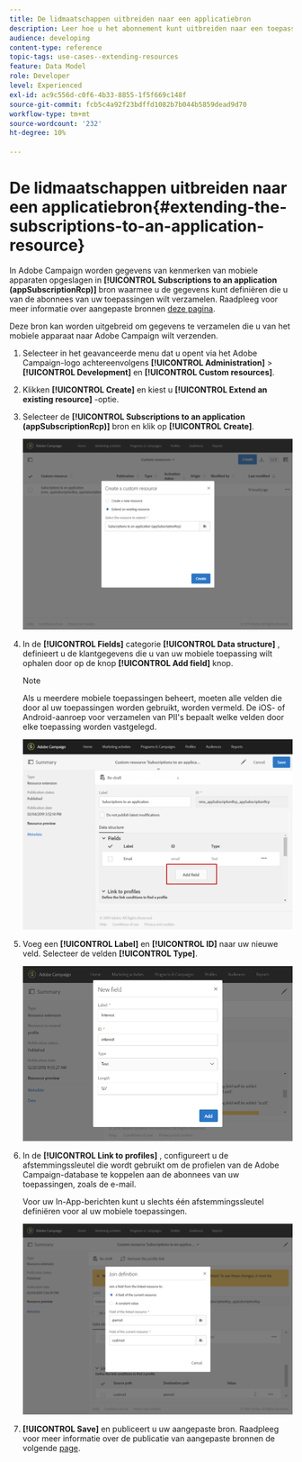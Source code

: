 ```yaml
---
title: De lidmaatschappen uitbreiden naar een applicatiebron
description: Leer hoe u het abonnement kunt uitbreiden naar een toepassingsbron
audience: developing
content-type: reference
topic-tags: use-cases--extending-resources
feature: Data Model
role: Developer
level: Experienced
exl-id: ac9c556d-c0f6-4b33-8855-1f5f669c148f
source-git-commit: fcb5c4a92f23bdffd1082b7b044b5859dead9d70
workflow-type: tm+mt
source-wordcount: '232'
ht-degree: 10%

---
```


# De lidmaatschappen uitbreiden naar een applicatiebron{#extending-the-subscriptions-to-an-application-resource}

In Adobe Campaign worden gegevens van kenmerken van mobiele apparaten opgeslagen in **[!UICONTROL Subscriptions to an application (appSubscriptionRcp)]** bron waarmee u de gegevens kunt definiëren die u van de abonnees van uw toepassingen wilt verzamelen. Raadpleeg voor meer informatie over aangepaste bronnen [deze pagina](../../developing/using/key-steps-to-add-a-resource.md).

Deze bron kan worden uitgebreid om gegevens te verzamelen die u van het mobiele apparaat naar Adobe Campaign wilt verzenden.

1. Selecteer in het geavanceerde menu dat u opent via het Adobe Campaign-logo achtereenvolgens **[!UICONTROL Administration]** > **[!UICONTROL Development]** en **[!UICONTROL Custom resources]**.
1. Klikken **[!UICONTROL Create]** en kiest u **[!UICONTROL Extend an existing resource]** -optie.
1. Selecteer de **[!UICONTROL Subscriptions to an application (appSubscriptionRcp)]** bron en klik op **[!UICONTROL Create]**.

   ![](assets/in_app_personal_data_4.png)

1. In de **[!UICONTROL Fields]** categorie **[!UICONTROL Data structure]** , definieert u de klantgegevens die u van uw mobiele toepassing wilt ophalen door op de knop **[!UICONTROL Add field]** knop.

   >[!NOTE]
   >
   >Als u meerdere mobiele toepassingen beheert, moeten alle velden die door al uw toepassingen worden gebruikt, worden vermeld. De iOS- of Android-aanroep voor verzamelen van PII&#39;s bepaalt welke velden door elke toepassing worden vastgelegd.

   ![](assets/in_app_personal_data.png)

1. Voeg een **[!UICONTROL Label]** en **[!UICONTROL ID]** naar uw nieuwe veld. Selecteer de velden **[!UICONTROL Type]**.

   ![](assets/schema_extension_uc9.png)

1. In de **[!UICONTROL Link to profiles]** , configureert u de afstemmingssleutel die wordt gebruikt om de profielen van de Adobe Campaign-database te koppelen aan de abonnees van uw toepassingen, zoals de e-mail.

   Voor uw In-App-berichten kunt u slechts één afstemmingssleutel definiëren voor al uw mobiele toepassingen.

   ![](assets/in_app_personal_data_3.png)

1. **[!UICONTROL Save]** en publiceert u uw aangepaste bron. Raadpleeg voor meer informatie over de publicatie van aangepaste bronnen de volgende [page](../../developing/using/updating-the-database-structure.md#publishing-a-custom-resource).
